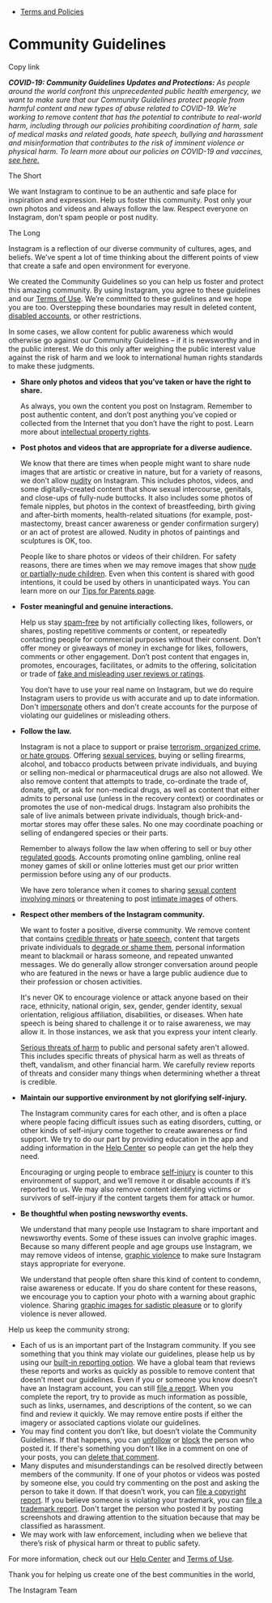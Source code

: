 *   [Terms and Policies](https://help.instagram.com/1417489251945243/?helpref=breadcrumb)

Community Guidelines
====================

Copy link

_**COVID-19: Community Guidelines Updates and Protections:** As people around the world confront this unprecedented public health emergency, we want to make sure that our Community Guidelines protect people from harmful content and new types of abuse related to COVID-19. We’re working to remove content that has the potential to contribute to real-world harm, including through our policies prohibiting coordination of harm, sale of medical masks and related goods, hate speech, bullying and harassment and misinformation that contributes to the risk of imminent violence or physical harm. To learn more about our policies on COVID-19 and vaccines, [see here.](https://help.instagram.com/697825587576762?helpref=faq_content)_

The Short

We want Instagram to continue to be an authentic and safe place for inspiration and expression. Help us foster this community. Post only your own photos and videos and always follow the law. Respect everyone on Instagram, don’t spam people or post nudity.

The Long

Instagram is a reflection of our diverse community of cultures, ages, and beliefs. We’ve spent a lot of time thinking about the different points of view that create a safe and open environment for everyone.

We created the Community Guidelines so you can help us foster and protect this amazing community. By using Instagram, you agree to these guidelines and our [Terms of Use](https://www.instagram.com/legal/terms). We’re committed to these guidelines and we hope you are too. Overstepping these boundaries may result in deleted content, [disabled accounts](https://help.instagram.com/366993040048856?helpref=faq_content), or other restrictions.

In some cases, we allow content for public awareness which would otherwise go against our Community Guidelines – if it is newsworthy and in the public interest. We do this only after weighing the public interest value against the risk of harm and we look to international human rights standards to make these judgments.

*   **Share only photos and videos that you’ve taken or have the right to share.**
    
    As always, you own the content you post on Instagram. Remember to post authentic content, and don’t post anything you’ve copied or collected from the Internet that you don’t have the right to post. Learn more about [intellectual property rights](https://help.instagram.com/126382350847838?helpref=faq_content).
    
*   **Post photos and videos that are appropriate for a diverse audience.**
    
    We know that there are times when people might want to share nude images that are artistic or creative in nature, but for a variety of reasons, we don’t allow [nudity](https://l.instagram.com/?u=https%3A%2F%2Fwww.facebook.com%2Fcommunitystandards%2Fadult_nudity_sexual_activity&e=AT3We_tGsLSWdyHPmYHsJNCVIqWqPcmZn9SPKoJttkKT_pSPIE-JEF2jMJpWymDpPCIAKJiecOugbpGlwQNCPVsCHzJ2tZLbSU28Z5dlRDGywKmmKyRAExAAg5aK4d5XNtfAdAF5y5L6miAISp5o6aRcql12iNFSZKp2AA) on Instagram. This includes photos, videos, and some digitally-created content that show sexual intercourse, genitals, and close-ups of fully-nude buttocks. It also includes some photos of female nipples, but photos in the context of breastfeeding, birth giving and after-birth moments, health-related situations (for example, post-mastectomy, breast cancer awareness or gender confirmation surgery) or an act of protest are allowed. Nudity in photos of paintings and sculptures is OK, too.
    
    People like to share photos or videos of their children. For safety reasons, there are times when we may remove images that show [nude or partially-nude children](https://l.instagram.com/?u=https%3A%2F%2Fwww.facebook.com%2Fcommunitystandards%2Fchild_nudity_sexual_exploitation&e=AT3We_tGsLSWdyHPmYHsJNCVIqWqPcmZn9SPKoJttkKT_pSPIE-JEF2jMJpWymDpPCIAKJiecOugbpGlwQNCPVsCHzJ2tZLbSU28Z5dlRDGywKmmKyRAExAAg5aK4d5XNtfAdAF5y5L6miAISp5o6aRcql12iNFSZKp2AA). Even when this content is shared with good intentions, it could be used by others in unanticipated ways. You can learn more on our [Tips for Parents page](https://help.instagram.com/154475974694511/?helpref=faq_content).
    
*   **Foster meaningful and genuine interactions.**
    
    Help us stay [spam-free](https://l.instagram.com/?u=https%3A%2F%2Fwww.facebook.com%2Fcommunitystandards%2Fspam&e=AT3We_tGsLSWdyHPmYHsJNCVIqWqPcmZn9SPKoJttkKT_pSPIE-JEF2jMJpWymDpPCIAKJiecOugbpGlwQNCPVsCHzJ2tZLbSU28Z5dlRDGywKmmKyRAExAAg5aK4d5XNtfAdAF5y5L6miAISp5o6aRcql12iNFSZKp2AA) by not artificially collecting likes, followers, or shares, posting repetitive comments or content, or repeatedly contacting people for commercial purposes without their consent. Don’t offer money or giveaways of money in exchange for likes, followers, comments or other engagement. Don’t post content that engages in, promotes, encourages, facilitates, or admits to the offering, solicitation or trade of [fake and misleading user reviews or ratings](https://l.instagram.com/?u=https%3A%2F%2Fwww.facebook.com%2Fcommunitystandards%2Ffraud_deception&e=AT3We_tGsLSWdyHPmYHsJNCVIqWqPcmZn9SPKoJttkKT_pSPIE-JEF2jMJpWymDpPCIAKJiecOugbpGlwQNCPVsCHzJ2tZLbSU28Z5dlRDGywKmmKyRAExAAg5aK4d5XNtfAdAF5y5L6miAISp5o6aRcql12iNFSZKp2AA).
    
    You don’t have to use your real name on Instagram, but we do require Instagram users to provide us with accurate and up to date information. Don't [impersonate](https://l.instagram.com/?u=https%3A%2F%2Fwww.facebook.com%2Fcommunitystandards%2Fmisrepresentation&e=AT3We_tGsLSWdyHPmYHsJNCVIqWqPcmZn9SPKoJttkKT_pSPIE-JEF2jMJpWymDpPCIAKJiecOugbpGlwQNCPVsCHzJ2tZLbSU28Z5dlRDGywKmmKyRAExAAg5aK4d5XNtfAdAF5y5L6miAISp5o6aRcql12iNFSZKp2AA) others and don't create accounts for the purpose of violating our guidelines or misleading others.
    
*   **Follow the law.**
    
    Instagram is not a place to support or praise [terrorism, organized crime, or hate groups](https://l.instagram.com/?u=https%3A%2F%2Fwww.facebook.com%2Fcommunitystandards%2Fdangerous_individuals_organizations&e=AT3We_tGsLSWdyHPmYHsJNCVIqWqPcmZn9SPKoJttkKT_pSPIE-JEF2jMJpWymDpPCIAKJiecOugbpGlwQNCPVsCHzJ2tZLbSU28Z5dlRDGywKmmKyRAExAAg5aK4d5XNtfAdAF5y5L6miAISp5o6aRcql12iNFSZKp2AA). Offering [sexual services](https://l.instagram.com/?u=https%3A%2F%2Fwww.facebook.com%2Fcommunitystandards%2Fsexual_solicitation&e=AT3We_tGsLSWdyHPmYHsJNCVIqWqPcmZn9SPKoJttkKT_pSPIE-JEF2jMJpWymDpPCIAKJiecOugbpGlwQNCPVsCHzJ2tZLbSU28Z5dlRDGywKmmKyRAExAAg5aK4d5XNtfAdAF5y5L6miAISp5o6aRcql12iNFSZKp2AA), buying or selling firearms, alcohol, and tobacco products between private individuals, and buying or selling non-medical or pharmaceutical drugs are also not allowed. We also remove content that attempts to trade, co-ordinate the trade of, donate, gift, or ask for non-medical drugs, as well as content that either admits to personal use (unless in the recovery context) or coordinates or promotes the use of non-medical drugs. Instagram also prohibits the sale of live animals between private individuals, though brick-and-mortar stores may offer these sales. No one may coordinate poaching or selling of endangered species or their parts.
    
    Remember to always follow the law when offering to sell or buy other [regulated goods](https://l.instagram.com/?u=https%3A%2F%2Fwww.facebook.com%2Fcommunitystandards%2Fregulated_goods&e=AT3We_tGsLSWdyHPmYHsJNCVIqWqPcmZn9SPKoJttkKT_pSPIE-JEF2jMJpWymDpPCIAKJiecOugbpGlwQNCPVsCHzJ2tZLbSU28Z5dlRDGywKmmKyRAExAAg5aK4d5XNtfAdAF5y5L6miAISp5o6aRcql12iNFSZKp2AA). Accounts promoting online gambling, online real money games of skill or online lotteries must get our prior written permission before using any of our products.
    
    We have zero tolerance when it comes to sharing [sexual content involving minors](https://l.instagram.com/?u=https%3A%2F%2Fwww.facebook.com%2Fcommunitystandards%2Fchild_nudity_sexual_exploitation&e=AT3We_tGsLSWdyHPmYHsJNCVIqWqPcmZn9SPKoJttkKT_pSPIE-JEF2jMJpWymDpPCIAKJiecOugbpGlwQNCPVsCHzJ2tZLbSU28Z5dlRDGywKmmKyRAExAAg5aK4d5XNtfAdAF5y5L6miAISp5o6aRcql12iNFSZKp2AA) or threatening to post [intimate images](https://l.instagram.com/?u=https%3A%2F%2Fwww.facebook.com%2Fcommunitystandards%2Fsexual_exploitation_adults&e=AT3We_tGsLSWdyHPmYHsJNCVIqWqPcmZn9SPKoJttkKT_pSPIE-JEF2jMJpWymDpPCIAKJiecOugbpGlwQNCPVsCHzJ2tZLbSU28Z5dlRDGywKmmKyRAExAAg5aK4d5XNtfAdAF5y5L6miAISp5o6aRcql12iNFSZKp2AA) of others.
    
*   **Respect other members of the Instagram community.**
    
    We want to foster a positive, diverse community. We remove content that contains [credible threats](https://l.instagram.com/?u=https%3A%2F%2Fwww.facebook.com%2Fcommunitystandards%2Fcredible_violence&e=AT3We_tGsLSWdyHPmYHsJNCVIqWqPcmZn9SPKoJttkKT_pSPIE-JEF2jMJpWymDpPCIAKJiecOugbpGlwQNCPVsCHzJ2tZLbSU28Z5dlRDGywKmmKyRAExAAg5aK4d5XNtfAdAF5y5L6miAISp5o6aRcql12iNFSZKp2AA) or [hate speech](https://l.instagram.com/?u=https%3A%2F%2Fwww.facebook.com%2Fcommunitystandards%2Fhate_speech&e=AT3We_tGsLSWdyHPmYHsJNCVIqWqPcmZn9SPKoJttkKT_pSPIE-JEF2jMJpWymDpPCIAKJiecOugbpGlwQNCPVsCHzJ2tZLbSU28Z5dlRDGywKmmKyRAExAAg5aK4d5XNtfAdAF5y5L6miAISp5o6aRcql12iNFSZKp2AA), content that targets private individuals to [degrade or shame them](https://l.instagram.com/?u=https%3A%2F%2Fwww.facebook.com%2Fcommunitystandards%2Fbullying&e=AT3We_tGsLSWdyHPmYHsJNCVIqWqPcmZn9SPKoJttkKT_pSPIE-JEF2jMJpWymDpPCIAKJiecOugbpGlwQNCPVsCHzJ2tZLbSU28Z5dlRDGywKmmKyRAExAAg5aK4d5XNtfAdAF5y5L6miAISp5o6aRcql12iNFSZKp2AA), personal information meant to blackmail or harass someone, and repeated unwanted messages. We do generally allow stronger conversation around people who are featured in the news or have a large public audience due to their profession or chosen activities.
    
    It's never OK to encourage violence or attack anyone based on their race, ethnicity, national origin, sex, gender, gender identity, sexual orientation, religious affiliation, disabilities, or diseases. When hate speech is being shared to challenge it or to raise awareness, we may allow it. In those instances, we ask that you express your intent clearly.
    
    [Serious threats of harm](https://l.instagram.com/?u=https%3A%2F%2Fwww.facebook.com%2Fcommunitystandards%2Fcredible_violence&e=AT3We_tGsLSWdyHPmYHsJNCVIqWqPcmZn9SPKoJttkKT_pSPIE-JEF2jMJpWymDpPCIAKJiecOugbpGlwQNCPVsCHzJ2tZLbSU28Z5dlRDGywKmmKyRAExAAg5aK4d5XNtfAdAF5y5L6miAISp5o6aRcql12iNFSZKp2AA) to public and personal safety aren't allowed. This includes specific threats of physical harm as well as threats of theft, vandalism, and other financial harm. We carefully review reports of threats and consider many things when determining whether a threat is credible.
    
*   **Maintain our supportive environment by not glorifying self-injury.**
    
    The Instagram community cares for each other, and is often a place where people facing difficult issues such as eating disorders, cutting, or other kinds of self-injury come together to create awareness or find support. We try to do our part by providing education in the app and adding information in the [Help Center](https://help.instagram.com/) so people can get the help they need.
    
    Encouraging or urging people to embrace [self-injury](https://l.instagram.com/?u=https%3A%2F%2Fwww.facebook.com%2Fcommunitystandards%2Fsuicide_self_injury_violence&e=AT3We_tGsLSWdyHPmYHsJNCVIqWqPcmZn9SPKoJttkKT_pSPIE-JEF2jMJpWymDpPCIAKJiecOugbpGlwQNCPVsCHzJ2tZLbSU28Z5dlRDGywKmmKyRAExAAg5aK4d5XNtfAdAF5y5L6miAISp5o6aRcql12iNFSZKp2AA) is counter to this environment of support, and we’ll remove it or disable accounts if it’s reported to us. We may also remove content identifying victims or survivors of self-injury if the content targets them for attack or humor.
    
*   **Be thoughtful when posting newsworthy events.**
    
    We understand that many people use Instagram to share important and newsworthy events. Some of these issues can involve graphic images. Because so many different people and age groups use Instagram, we may remove videos of intense, [graphic violence](https://l.instagram.com/?u=https%3A%2F%2Fwww.facebook.com%2Fcommunitystandards%2Fgraphic_violence&e=AT3We_tGsLSWdyHPmYHsJNCVIqWqPcmZn9SPKoJttkKT_pSPIE-JEF2jMJpWymDpPCIAKJiecOugbpGlwQNCPVsCHzJ2tZLbSU28Z5dlRDGywKmmKyRAExAAg5aK4d5XNtfAdAF5y5L6miAISp5o6aRcql12iNFSZKp2AA) to make sure Instagram stays appropriate for everyone.
    
    We understand that people often share this kind of content to condemn, raise awareness or educate. If you do share content for these reasons, we encourage you to caption your photo with a warning about graphic violence. Sharing [graphic images for sadistic pleasure](https://l.instagram.com/?u=https%3A%2F%2Fwww.facebook.com%2Fcommunitystandards%2Fcruel_insensitive&e=AT3We_tGsLSWdyHPmYHsJNCVIqWqPcmZn9SPKoJttkKT_pSPIE-JEF2jMJpWymDpPCIAKJiecOugbpGlwQNCPVsCHzJ2tZLbSU28Z5dlRDGywKmmKyRAExAAg5aK4d5XNtfAdAF5y5L6miAISp5o6aRcql12iNFSZKp2AA) or to glorify violence is never allowed.
    

Help us keep the community strong:

*   Each of us is an important part of the Instagram community. If you see something that you think may violate our guidelines, please help us by using our [built-in reporting option](https://help.instagram.com/165828726894770?helpref=faq_content). We have a global team that reviews these reports and works as quickly as possible to remove content that doesn’t meet our guidelines. Even if you or someone you know doesn’t have an Instagram account, you can still [file a report](https://help.instagram.com/contact/383679321740945). When you complete the report, try to provide as much information as possible, such as links, usernames, and descriptions of the content, so we can find and review it quickly. We may remove entire posts if either the imagery or associated captions violate our guidelines.
*   You may find content you don’t like, but doesn’t violate the Community Guidelines. If that happens, you can [unfollow](https://help.instagram.com/286340048138725?helpref=faq_content) or [block](https://help.instagram.com/426700567389543/?helpref=faq_content) the person who posted it. If there's something you don't like in a comment on one of your posts, you can [delete that comment](https://help.instagram.com/289098941190483?helpref=faq_content).
*   Many disputes and misunderstandings can be resolved directly between members of the community. If one of your photos or videos was posted by someone else, you could try commenting on the post and asking the person to take it down. If that doesn’t work, you can [file a copyright report](https://help.instagram.com/126382350847838?helpref=faq_content). If you believe someone is violating your trademark, you can [file a trademark report](https://help.instagram.com/222826637847963?helpref=faq_content). Don't target the person who posted it by posting screenshots and drawing attention to the situation because that may be classified as harassment.
*   We may work with law enforcement, including when we believe that there’s risk of physical harm or threat to public safety.

For more information, check out our [Help Center](https://help.instagram.com/) and [Terms of Use](https://l.instagram.com/?u=http%3A%2F%2Finstagram.com%2Flegal%2Fterms%2F%23&e=AT3We_tGsLSWdyHPmYHsJNCVIqWqPcmZn9SPKoJttkKT_pSPIE-JEF2jMJpWymDpPCIAKJiecOugbpGlwQNCPVsCHzJ2tZLbSU28Z5dlRDGywKmmKyRAExAAg5aK4d5XNtfAdAF5y5L6miAISp5o6aRcql12iNFSZKp2AA).

Thank you for helping us create one of the best communities in the world,

The Instagram Team